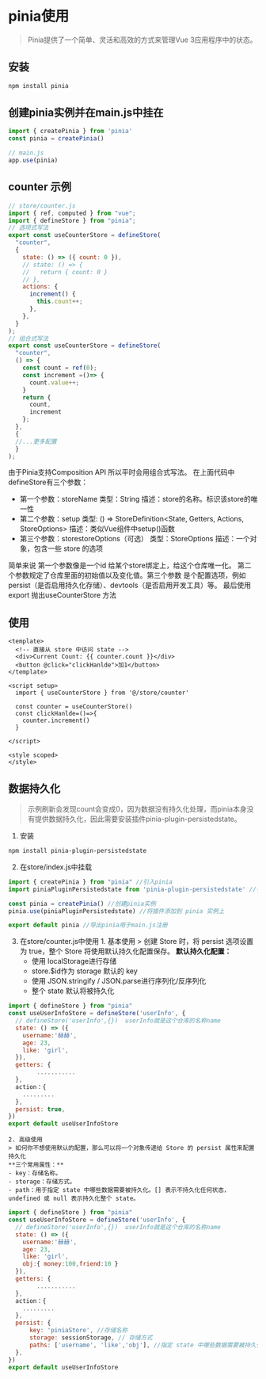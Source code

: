 # pinia使用
> Pinia提供了一个简单、灵活和高效的方式来管理Vue 3应用程序中的状态。
## 安装
```sh
npm install pinia
```
## 创建pinia实例并在main.js中挂在
```js
import { createPinia } from 'pinia'
const pinia = createPinia()

// main.js
app.use(pinia)
```
## counter 示例
```js
// store/counter.js
import { ref, computed } from "vue";
import { defineStore } from "pinia";
// 选项式写法
export const useCounterStore = defineStore(
  "counter",
  {
    state: () => ({ count: 0 }),
    // state: () => {
    //   return { count: 0 }
    // },
    actions: {
      increment() {
        this.count++;
      },
    },
  }
);
// 组合式写法 
export const useCounterStore = defineStore(
  "counter",
  () => {
    const count = ref(0);
    const increment =()=> {
      count.value++;
    }
    return {
      count,
      increment
    };
  },
  {
  //...更多配置
  }
);
```
由于Pinia支持Composition API 所以平时会用组合式写法。 在上面代码中defineStore有三个参数：
- 第一个参数：storeName 类型：String 描述：store的名称。标识该store的唯一性
- 第二个参数：setup 类型: () => StoreDefinition<State, Getters, Actions, StoreOptions> 描述：类似Vue组件中setup()函数
- 第三个参数：storestoreOptions（可选） 类型：StoreOptions 描述：一个对象，包含一些 store 的选项

简单来说 第一个参数像是一个id 给某个store绑定上，给这个仓库唯一化。 第二个参数规定了仓库里面的初始值以及变化值。第三个参数 是个配置选项，例如 persist（是否启用持久化存储）、devtools（是否启用开发工具）等。 最后使用export 抛出useCounterStore 方法

## 使用
```vue
<template>
  <!-- 直接从 store 中访问 state -->
  <div>Current Count: {{ counter.count }}</div>
  <button @click="clickHanlde">加1</button>
</template>

<script setup>
  import { useCounterStore } from '@/store/counter'

  const counter = useCounterStore()
  const clickHanlde=()=>{
    counter.increment()
  }

</script>

<style scoped>
</style>
```

## 数据持久化
> 示例刷新会发现count会变成0，因为数据没有持久化处理，而pinia本身没有提供数据持久化，因此需要安装插件pinia-plugin-persistedstate。
  1) 安装
  ```sh
  npm install pinia-plugin-persistedstate
  ```
  2) 在store/index.js中挂载
  ```js
  import { createPinia } from "pinia" //引入pinia
  import piniaPluginPersistedstate from 'pinia-plugin-persistedstate' //引入持久化插件
  
  const pinia = createPinia() //创建pinia实例
  pinia.use(piniaPluginPersistedstate) //将插件添加到 pinia 实例上
  
  export default pinia //导出pinia用于main.js注册
  ```
  3) 在store/counter.js中使用
    1. 基本使用
    > 创建 Store 时，将 persist 选项设置为 true，整个 Store 将使用默认持久化配置保存。
    **默认持久化配置：**
      - 使用 localStorage进行存储
      - store.$id作为 storage 默认的 key
      - 使用 JSON.stringify / JSON.parse进行序列化/反序列化
      - 整个 state 默认将被持久化
```js
import { defineStore } from "pinia"
const useUserInfoStore = defineStore('userInfo', {
  // defineStore('userInfo',{})  userInfo就是这个仓库的名称name
  state: () => ({
    username:'赫赫',
    age: 23,
    like: 'girl',
  }),
  getters: {
        ...........
  },
  action：{
    .........
  },
  persist: true,
})
export default useUserInfoStore
```

    2. 高级使用
    > 如何你不想使用默认的配置，那么可以将一个对象传递给 Store 的 persist 属性来配置持久化
    **三个常用属性：**
    - key：存储名称。
    - storage：存储方式。
    - path：用于指定 state 中哪些数据需要被持久化。[] 表示不持久化任何状态，undefined 或 null 表示持久化整个 state。
    
```js
import { defineStore } from "pinia"
const useUserInfoStore = defineStore('userInfo', {
  // defineStore('userInfo',{})  userInfo就是这个仓库的名称name
  state: () => ({
    username:'赫赫',
    age: 23,
    like: 'girl',
    obj:{ money:100,friend:10 }
  }),
  getters: {
        ...........
  },
  action：{
    .........
  },
  persist: {
      key: 'piniaStore', //存储名称
      storage: sessionStorage, // 存储方式
      paths: ['username', 'like','obj'], //指定 state 中哪些数据需要被持久化。[] 表示不持久化任何状态，undefined 或 null 表示持久化整个 state
  },
})
export default useUserInfoStore
```